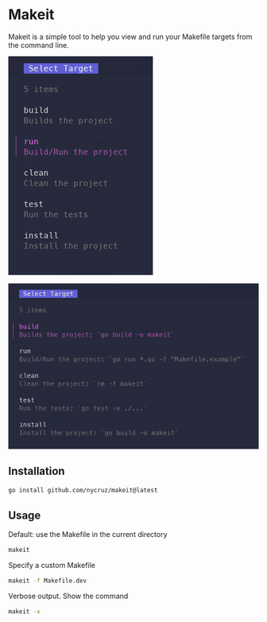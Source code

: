 # Makeit

Makeit is a simple tool to help you view and run your Makefile targets from the command line.

![makeit](./assets/default.png)

![makeit](./assets/verbose.png)

## Installation

```sh
go install github.com/nycruz/makeit@latest
```

## Usage

Default: use the Makefile in the current directory

```sh
makeit
```

Specify a custom Makefile

```sh
makeit -f Makefile.dev
```

Verbose output. Show the command

```sh
makeit -v
```
